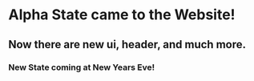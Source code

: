 # Alpha State came to the Website!

## Now there are new ui, header, and much more.

### New State coming at New Years Eve!

